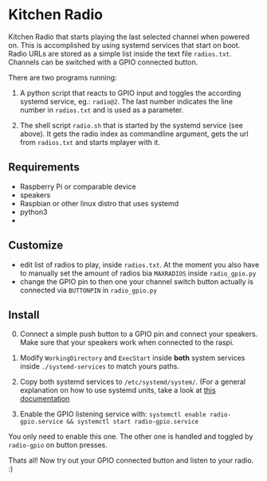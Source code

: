 # Kitchen Radio

Kitchen Radio that starts playing the last selected channel when powered on. This is accomplished by using systemd services that start on boot. Radio URLs are stored as a simple list inside the text file `radios.txt`.
Channels can be switched with a GPIO connected button.

There are two programs running:
  1. A python script that reacts to GPIO input and toggles the according systemd service, eg.: `radio@2`. The last number indicates the line number in `radios.txt` and is used as a parameter.

  2. The shell script `radio.sh` that is started by the systemd service (see above). It gets the radio index as commandline argument, gets the url from `radios.txt` and starts mplayer with it.


## Requirements
- Raspberry Pi or comparable device
- speakers
- Raspbian or other linux distro that uses systemd
- python3
-

## Customize

- edit list of radios to play, inside `radios.txt`. At the moment you also have to manually set the amount of radios bia `MAXRADIOS` inside `radio_gpio.py`
- change the GPIO pin to then one your channel switch button actually is connected via `BUTTONPIN` in `radio_gpio.py`


## Install

0. Connect a simple push button to a GPIO pin and connect your speakers. Make sure that your speakers work when connected to the raspi.

1. Modify `WorkingDirectory` and `ExecStart` inside **both** system services inside `./systemd-services` to match yours paths.

2. Copy both systemd services to `/etc/systemd/system/`. (For a general explanation on how to use systemd units, take a look at [this documentation](https://access.redhat.com/documentation/en-us/red_hat_enterprise_linux/7/html/system_administrators_guide/chap-Managing_Services_with_systemd#tabl-Managing_Services_with_systemd-Introduction-Units-Locations)

3. Enable the GPIO listening service with: `systemctl enable radio-gpio.service && systemctl start radio-gpio.service`
  
You only need to enable this one. The other one is handled and toggled by `radio-gpio` on button presses.

Thats all! Now try out your GPIO connected button and listen to your radio. :)
